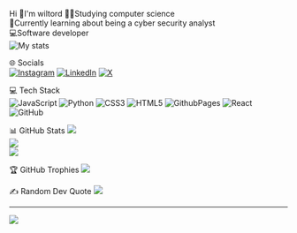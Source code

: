 Hi 👋I'm wiltord 
🧑‍💻Studying computer science<br/>
🔐Currently learning about being a cyber security analyst<br/>
💻Software developer<br/>
![My stats](https://github-readme-stats.vercel.app/api?username=Wiltord-Ichingwa&theme=transparent&show_icons=true)<br/>

🌐 Socials<br/>
[![Instagram](https://img.shields.io/badge/Instagram-%23E4405F.svg?logo=Instagram&logoColor=white)](https://instagram.com/Willy_havertz ) [![LinkedIn](https://img.shields.io/badge/LinkedIn-%230077B5.svg?logo=linkedin&logoColor=white)](https://linkedin.com/in/Wiltord) [![X](https://img.shields.io/badge/X-black.svg?logo=X&logoColor=white)](https://x.com/@shon_havertz) 
<br/>

💻 Tech Stack<br/>
![JavaScript](https://img.shields.io/badge/javascript-%23323330.svg?style=for-the-badge&logo=javascript&logoColor=%23F7DF1E) ![Python](https://img.shields.io/badge/python-3670A0?style=for-the-badge&logo=python&logoColor=ffdd54) ![CSS3](https://img.shields.io/badge/css3-%231572B6.svg?style=for-the-badge&logo=css3&logoColor=white) ![HTML5](https://img.shields.io/badge/html5-%23E34F26.svg?style=for-the-badge&logo=html5&logoColor=white) ![GithubPages](https://img.shields.io/badge/github%20pages-121013?style=for-the-badge&logo=github&logoColor=white) ![React](https://img.shields.io/badge/react-%2320232a.svg?style=for-the-badge&logo=react&logoColor=%2361DAFB) ![GitHub](https://img.shields.io/badge/github-%23121011.svg?style=for-the-badge&logo=github&logoColor=white)
<br/>

📊 GitHub Stats
![](https://github-readme-stats.vercel.app/api?username=Wiltord-Ichingwa&theme=radical&hide_border=true&include_all_commits=false&count_private=false)<br/>
![](https://github-readme-streak-stats.herokuapp.com/?user=Wiltord-Ichingwa&theme=radical&hide_border=true)<br/>
![](https://github-readme-stats.vercel.app/api/top-langs/?username=Wiltord-Ichingwa&theme=radical&hide_border=true&include_all_commits=false&count_private=false&layout=compact)

🏆 GitHub Trophies
![](https://github-profile-trophy.vercel.app/?username=Wiltord-Ichingwa&theme=radical&no-frame=true&no-bg=true&margin-w=4)

✍️ Random Dev Quote
![](https://quotes-github-readme.vercel.app/api?type=vetical&theme=radical)

---
[![](https://visitcount.itsvg.in/api?id=Wiltord-Ichingwa&icon=0&color=0)](https://visitcount.itsvg.in)

<!-- Proudly created with GPRM ( https://gprm.itsvg.in ) -->
